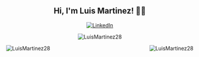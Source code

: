 <h2 align="center"> Hi, I'm Luis Martinez! 👋🏻</h2>
<p align="center">
	<a href="https://www.linkedin.com/in/luis-martinez-529324153/"><img src="https://img.shields.io/badge/-LuisMartinez-blue?style=flat-square&logo=Linkedin&logoColor=white&link=https://www.linkedin.com/in/luis-martinez-529324153/" alt="LinkedIn"></a>
</p>

<p align="center"> <img src="https://github-readme-stats.vercel.app/api?username=LuisMartinez28&show_icons=true&theme=vue" alt="LuisMartinez28" /> </p>
 <img align="left" src="https://github-readme-stats.vercel.app/api/top-langs/?username=LuisMartinez28&layout=compact" alt="LuisMartinez28" />
 <img align="right" src="https://github-readme-stats.vercel.app/api/pin/?username=LuisMartinez28&repo=pos" alt="LuisMartinez28" />
